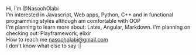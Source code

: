 Hi, I’m @NasoohOlabi  <br/>
I’m interested in Javascript, Web apps, Python, C++ and in functional programming styles although am comfortable with OOP  <br/>
I'm planning to learn more about: Latex, Angular, Markdown.
I'm planning on checking out: Playframework, elixir  <br/>
How to reach me nasooholabi@gmail.com  <br/>
I don't know what else to say :|<br/>

<!---
NasoohOlabi/NasoohOlabi is a ✨ special ✨ repository because its `README.md` (this file) appears on your GitHub profile.
You can click the Preview link to take a look at your changes.
--->
